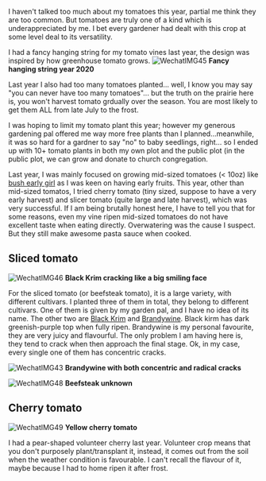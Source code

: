 I haven't talked too much about my tomatoes this year, partial me think they are too common. But tomatoes are truly one of a kind which is underappreciated by me. I bet every gardener had dealt with this crop at some level deal to its versatility. 

I had a fancy hanging string for my tomato vines last year, the design was inspired by how greenhouse tomato grows. 
![WechatIMG45](https://user-images.githubusercontent.com/79727789/131264366-7bdc7d7d-9299-4067-9d84-eddc623c14dc.jpeg)
**Fancy hanging string year 2020**

Last year I also had too many tomatoes planted... well, I know you may say "you can never have too many tomatoes"... but the truth on the prairie here is, you won't harvest tomato grdually over the season. You are most likely to get them ALL from late July to the frost. 

I was hoping to limit my tomato plant this year; however my generous gardening pal offered me way more free plants than I planned...meanwhile, it was so hard for a gardner to say "no" to baby seedlings, right... so I ended up with 10+ tomato plants in both my own plot and the public plot (in the public plot, we can grow and donate to church congregation. 

Last year, I was mainly focused on growing mid-sized tomatoes (< 10oz) like [bush early girl](https://www.earlysgarden.com/tomatoes/bush-early-girl-hybrid) as I was keen on having early fruits. This year, other than mid-sized tomatos, I tried cherry tomato (tiny sized, suppose to have a very early harvest) and slicer tomato (quite large and late harvest), which was very successful. If I am being brutally honest here, I have to tell you that for some reasons, even my vine ripen mid-sized tomatoes do not have excellent taste when eating directly. Overwatering was the cause I suspect. But they still make awesome pasta sauce when cooked. 

## Sliced tomato

![WechatIMG46](https://user-images.githubusercontent.com/79727789/131268030-92b8dedd-445f-40bc-9f80-40d3c9c46344.jpeg)
**Black Krim cracking like a big smiling face**

For the sliced tomato (or beefsteak tomato), it is a large variety, with different cultivars. I planted three of them in total, they belong to different cultivars. One of them is given by my garden pal, and I have no idea of its name. The other two are [Black Krim](https://www.earlysgarden.com/tomatoes/black-krim) and [Brandywine](https://www.earlysgarden.com/tomatoes/brandywine). Black kirm has dark greenish-purple top when fully ripen. Brandywine is my personal favourite, they are very juicy and flavourful. The only problem I am having here is, they tend to crack when then approach the final stage. Ok, in my case, every single one of them has concentric cracks. 

 ![WechatIMG43](https://user-images.githubusercontent.com/79727789/131227161-0567226a-fad2-4b30-81d9-8d37a98d5e43.jpeg)
**Brandywine with both concentric and radical cracks**

![WechatIMG48](https://user-images.githubusercontent.com/79727789/131269270-df607949-2d2a-44f2-9159-40562b80aed9.jpeg)
**Beefsteak unknown**

## Cherry tomato

![WechatIMG49](https://user-images.githubusercontent.com/79727789/131268798-14b3bc0f-7651-461b-8d22-51e42eb4737d.jpeg)
**Yellow cherry tomato**

I had a pear-shaped volunteer cherry last year. Volunteer crop means that you don't purposely plant/transplant it, instead, it comes out from the soil when the weather condition is favourable. I can't recall the flavour of it, maybe because I had to home ripen it after frost. 

